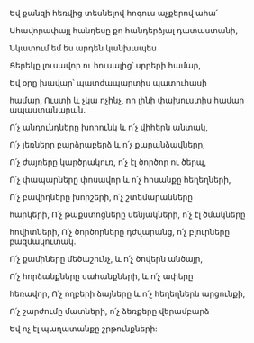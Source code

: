 Եվ քանզի հեռվից տեսնելով հոգուս աչքերով ահա՛

Ահավորափայլ հանդեսը քո հանդերձյալ դատաստանի,

Նկատում եմ ես արդեն կանխապես

Ցերեկը լուսավոր ու հուսալից՝ սրբերի համար,

Եվ օրը խավար՝ պատժապարտիս պատուհասի

համար, Ուստի և չկա ոչինչ, որ լինի փախուստիս համար ապաստանարան.

Ո՛չ անդունդները խորունկ և ո՛չ վիհերն անտակ,

Ո՛չ լեռները բարձրաբերձ և ո՛չ քարանձավները,

Ո՛չ ժայռերը կարծրակուռ, ո՛չ էլ ծործոր ու ծերպ,

Ո՛չ փապարները փոսավոր և ո՛չ հոսանքը հեղեղների,

Ո՛չ բավիղները խորշերի, ո՛չ շտեմարանները

հարկերի, Ո՛չ թաքստոցները սենյակների, ո՛չ էլ ծմակները

հովիտների, Ո՛չ ծործորները դժվարանց, ո՛չ բլուրները բազմակուտակ.

Ո՛չ քամիները մեծաշունչ, և ո՛չ ծովերն անծայր,

Ո՛չ հորձանքները սահանքների, և ո՛չ ափերը

հեռավոր, Ո՛չ ողբերի ձայները և ո՛չ հեղեղներն արցունքի,

Ո՛չ շարժումը մատների, ո՛չ ձեռքերը վերամբարձ

Եվ ոչ էլ պաղատանքը շրթունքների: